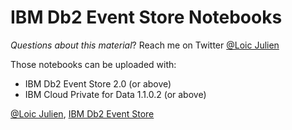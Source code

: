 # IBM Db2 Event Store Notebooks

*Questions about this material*? Reach me on Twitter [@Loic Julien](https://twitter.com/loicjulien)

Those notebooks can be uploaded with:
* IBM Db2 Event Store 2.0 (or above)
* IBM Cloud Private for Data 1.1.0.2 (or above)

[@Loic Julien](https://twitter.com/loicjulien), [IBM Db2 Event Store](https://www.ibm.com/products/db2-event-store)
